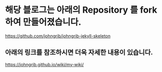 # 해당 블로그는 아래의 Repository 를 fork하여 만들어졌습니다.
https://github.com/johngrib/johngrib-jekyll-skeleton

## 아래의 링크를 참조하시면 더욱 자세한 내용이 있습니다.
https://johngrib.github.io/wiki/my-wiki/

